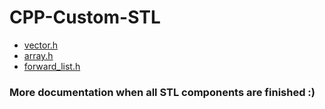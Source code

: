 # CPP-Custom-STL

- [vector.h](https://github.com/sorin373/CPP-Custom-STL/blob/main/src/STL/vector.h)
- [array.h](https://github.com/sorin373/CPP-Custom-STL/blob/main/src/STL/array.h)
- [forward_list.h](https://github.com/sorin373/CPP-Custom-STL/blob/main/src/STL/forward_list.h)

### More documentation when all STL components are finished :)
